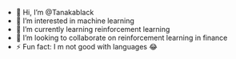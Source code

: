 - 👋 Hi, I’m @Tanakablack
- 👀 I’m interested in machine learning
- 🌱 I’m currently learning reinforcement learning
- 💞️ I’m looking to collaborate on reinforcement learning in finance
- ⚡ Fun fact: I m not good with languages 😂

<!---
Tanakablack/Tanakablack is a ✨ special ✨ repository because its `README.md` (this file) appears on your GitHub profile.
You can click the Preview link to take a look at your changes.
--->
